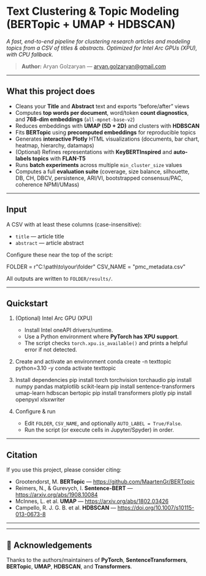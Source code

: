 # Text Clustering & Topic Modeling (BERTopic + UMAP + HDBSCAN)

*A fast, end-to-end pipeline for clustering research articles and modeling topics from a CSV of titles & abstracts. Optimized for Intel Arc GPUs (XPU), with CPU fallback.*

> **Author:** Aryan Golzaryan — aryan.golzaryan@gmail.com

---

##  What this project does

- Cleans your **Title** and **Abstract** text and exports “before/after” views  
- Computes **top words per document**, word/token **count diagnostics**, and **768-dim embeddings** (`all-mpnet-base-v2`)  
- Reduces embeddings with **UMAP (5D + 2D)** and clusters with **HDBSCAN**  
- Fits **BERTopic** using **precomputed embeddings** for reproducible topics  
- Generates **interactive Plotly** HTML visualizations (documents, bar chart, heatmap, hierarchy, datamaps)  
- (Optional) Refines representations with **KeyBERTInspired** and **auto-labels topics** with **FLAN-T5**  
- Runs **batch experiments** across multiple `min_cluster_size` values  
- Computes a full **evaluation suite** (coverage, size balance, silhouette, DB, CH, DBCV, persistence, ARI/VI, bootstrapped consensus/PAC, coherence NPMI/UMass)

---

##  Input

A CSV with at least these columns (case-insensitive):

- `title` — article title  
- `abstract` — article abstract

Configure these near the top of the script:

FOLDER = r"C:\path\to\your\folder"
CSV_NAME = "pmc_metadata.csv"

All outputs are written to `FOLDER/results/`.

---

##  Quickstart

1. (Optional) Intel Arc GPU (XPU)
   - Install Intel oneAPI drivers/runtime.
   - Use a Python environment where **PyTorch has XPU support**.
   - The script checks `torch.xpu.is_available()` and prints a helpful error if not detected.

2. Create and activate an environment
   conda create -n texttopic python=3.10 -y
   conda activate texttopic

3. Install dependencies
   pip install torch torchvision torchaudio
   pip install numpy pandas matplotlib scikit-learn
   pip install sentence-transformers umap-learn hdbscan bertopic
   pip install transformers plotly
   pip install openpyxl xlsxwriter

4. Configure & run
   - Edit `FOLDER`, `CSV_NAME`, and optionally `AUTO_LABEL = True/False`.
   - Run the script (or execute cells in Jupyter/Spyder) in order.

---

##  Citation

If you use this project, please consider citing:

- Grootendorst, M. **BERTopic** — https://github.com/MaartenGr/BERTopic  
- Reimers, N., & Gurevych, I. **Sentence-BERT** — https://arxiv.org/abs/1908.10084  
- McInnes, L. et al. **UMAP** — https://arxiv.org/abs/1802.03426  
- Campello, R. J. G. B. et al. **HDBSCAN** — https://doi.org/10.1007/s10115-013-0673-8

---

---

## 🙏 Acknowledgements

Thanks to the authors/maintainers of **PyTorch**, **SentenceTransformers**, **BERTopic**, **UMAP**, **HDBSCAN**, and **Transformers**.
